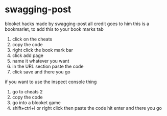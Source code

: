 # swagging-post
blooket hacks made by swagging-post all credit goes to him
this is a bookmarlet, to add this to your book marks tab 
1. click on the cheats
2. copy the code
3. right click the book mark bar
4. click add page
5. name it whatever you want
6. in the URL section paste the code
7. click save and there you go


if you want to use the inspect console thing
1. go to cheats 2
2. copy the code
3. go into a blooket game
4. shift+ctrl+i or right click then paste the code hit enter and there you go
